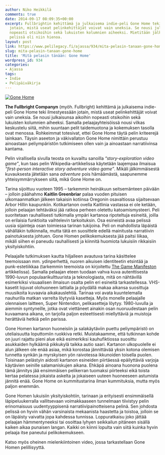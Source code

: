 ```yaml
---
author: Niko Heikkilä
comments: true
date: 2014-09-17 08:09:35+00:00
excerpt: Fullbrightin kehittämä ja julkaisema indie-peli Gone Home teki ilmestyessään
  jotain, mistä useat pelinkehittäjät voivat vain uneksia. Se nousi julkaisunsa aikoihin
  nopeasti otsikoihin sekä lukuisten kolumnien aiheeksi. Mietitään jälkikäteen, mikä
  pelissä oli niin hienoa.
layout: post
link: https://www.pelilegacy.fi/ajassa/934/mita-pelasin-tanaan-gone-home
slug: mita-pelasin-tanaan-gone-home
title: 'Mitä pelasin tänään: Gone Home'
wordpress_id: 934
categories:
- Ajassa
tags:
- Indie
- Pelipäiväkirja
---
```


[![Gone Home](/uploads/2014/09/gonehome-1050x656.png)](/uploads/2014/09/gonehome.png)

**The Fullbright Companyn** (myöh. Fullbright) kehittämä ja julkaisema indie-peli Gone Home teki ilmestyessään jotain, mistä useat pelinkehittäjät voivat vain uneksia. Se nousi julkaisunsa aikoihin nopeasti otsikoihin sekä lukuisten kolumnien aiheeksi. Samalla pelaajayhteisöissä nousi vilkas keskustelu siitä, mihin suuntaan pelit taidemuotona ja kokemuksen tasolla ovat menossa. Rohkeimmat totesivat, ettei Gone Home täytä pelin kriteerejä lainkaan. Täysin aseeton ja väkivallaton Gone Home nimittäin perustuu ainoastaan peliympäristön tutkimiseen ollen vain ja ainoastaan narratiivinsa kantama.

Pelin virallisella sivulla teosta on kuvailtu sanoilla _“story-exploration video game”_, kun taas pelin Wikipedia-artikkelissa käytetään laajempaa ilmaisua _“first-person interactive story adventure video game”_. Mikäli jälkimmäisestä kuvauksesta jätetään sana _adventure_ pois hämäämästä, saapunemme yhteisymmärrykseen siitä, mikä Gone Home on.

Tarina sijoittuu vuoteen 1995 – tarkemmin heinäkuun seitsemänteen päivään – jolloin päähahmo **Kaitlin Greenbriar** palaa vuoden pituisen ulkomaanmatkan jälkeen takaisin kotiinsa Oregonin osavaltiossa sijaitsevaan Arbor Hillin kaupunkiin. Kotikartanon ovella Kaitlinia vastassa ei ole ketään, jolloin pelaajan tehtäväksi jää ratkoa perheen oletettu katoamismysteeri. Peli suoritetaan rauhallisesti tutkimalla ympäri kartanoa ripoteltuja esineitä, joilla on erilaisia funktioita vaihtelevin tarkoituksin. Osa esineistä avaa pelissä uusia sijainteja osan toimiessa tarinan tukijoina. Peli on mahdollista läpäistä vähälläkin tutkinnalla, mutta tätä en suosittele edellä mainitusta narratiivin painotuksesta johtuen. Gone Homen pelikokemuksesta jää paitsi liikaa, mikäli siihen ei paneudu rauhallisesti ja kiinnitä huomiota lukuisiin rikkaisiin yksityiskohtiin.

Pelaajalle tutkimuksen kautta hiljalleen avautuva tarina käsittelee teemoissaan mm. ydinperhettä, nuoren aikuisen identiteetin etsintää ja punk-estetiikkaa (tarkemmin teemoista on kirjoitettu [The Game Manifeston](http://gamemanifesto.net/2013/08/22/gone-home-the-form-of-subversive-creation/) artikkelissa). Samalla pelaajan eteen tuodaan vahva kuva autenttisesta 1990-luvun populaarikulttuurista ja teknologiasta, mitä on nähtävillä esimerkiksi visuaalisen ilmaisun osalta pelin eri esineitä tarkastellessa. VHS-kasetit lojuvat olohuoneen lattialla ja pöydällä makaa aikansa suosittuja muusikoita kuvaavia aikakauslehtiä. Tarinaa voi avata kuuntelemalla nauhurilla matkan varrelta löytyviä kasetteja. Myös monelle pelaajalle olennaisen laitteen, Super Nintendon, pelikasetteja löytyy. 1980-luvulla ja aiemmin syntyneille, jotka ovat viettäneet ainakin osan nuoruudestaan pelin kuvaamana aikana, on tarjolla paljon esteettisesti miellyttäviä ja muistoja herättäviä hetkiä pelin parissa.

Gone Homen kartanon huoneisiin ja salakäytäviin puettu peliympäristö on uteliaisuutta loputtomiin ruokkiva retki. Muistakaamme, että tutkinnan kohde on juuri rajattu pieni alue eikä esimerkiksi kauhufiktiossa suosittu asukkaiden hylkäämä pikkukylä taikka autio saari. Kartanon ulkopuolelle ei alun jälkeen ole enää asiaa, mikä korostaa jännittävää yksin kotona olemisen tunnetta synkän ja myrskyisen yön raivotessa ikkunoiden toisella puolen. Toisinaan pelästyin aidosti kartanon esineiden piirtäessä epäilyttäviä varjoja käytävien seinille salamaniskujen aikana. Ehkäpä ainoana huonona puolena tämä jännitys jää ensimmäisen pelikerran tuomaksi piirteeksi eikä toista kertaa pelatessa jokaista askelta ja jokaiseen uuteen huoneeseen astumista jännitä enää. Gone Home on kummitustarina ilman kummituksia, mutta myös paljon enemmän.

Gone Homen lukuisiin yksityiskohtiin, tarinaan ja erityisesti ensimmäisellä läpipeluukerralla vallitsevaan voimakkaaseen tunnelmaan tiivistyy pelin erinomaisuus uudentyyppisenä narratiivipainotteisena pelinä. Sen johdosta pelissä on hyvin vähän varsinaista mekaanista haastetta ja toistoa, jolloin se on läpäisty vaivatta jopa kahdessa tunnissa. Loppuratkaisu joko jättää pelaajan hämmentyneeksi tai osoittaa lyhyen seikkailun pitäneen sisällä kaiken aikaa punaisen langan. Kaikki on kiinni lopulta vain siitä kuinka hyvin pelaaja itse paneutui pelikokemukseen.

Katso myös oheinen mielenkiintoinen video, jossa tarkastellaan Gone Homen pelillisyyttä.


